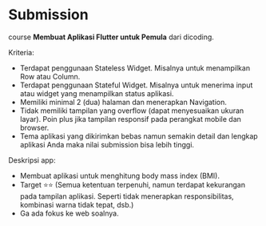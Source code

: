 # Submission 
course **Membuat Aplikasi Flutter untuk Pemula** dari dicoding. 

Kriteria:
- Terdapat penggunaan Stateless Widget. Misalnya untuk menampilkan Row atau Column.
- Terdapat penggunaan Stateful Widget. Misalnya untuk menerima input atau widget yang menampilkan status aplikasi.
- Memiliki minimal 2 (dua) halaman dan menerapkan Navigation.
- Tidak memiliki tampilan yang overflow (dapat menyesuaikan ukuran layar). Poin plus jika tampilan responsif pada perangkat mobile dan browser.
- Tema aplikasi yang dikirimkan bebas namun semakin detail dan lengkap aplikasi Anda maka nilai submission bisa lebih tinggi.

Deskripsi app:
- Membuat aplikasi untuk menghitung body mass index (BMI).
- Target ⭐⭐ (Semua ketentuan terpenuhi, namun terdapat kekurangan pada tampilan aplikasi. Seperti tidak menerapkan responsibilitas, kombinasi warna tidak tepat, dsb.)
- Ga ada fokus ke web soalnya.
